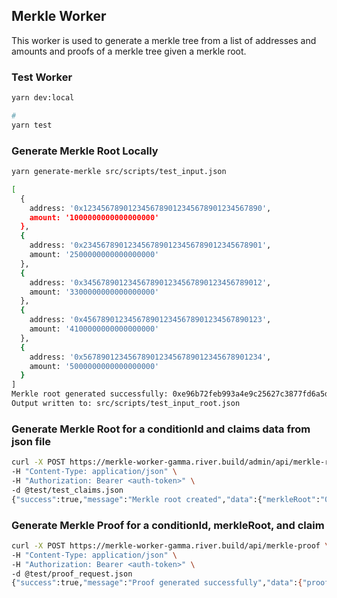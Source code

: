 ## Merkle Worker

This worker is used to generate a merkle tree from a list of addresses and amounts
and proofs of a merkle tree given a merkle root.

### Test Worker

```bash
yarn dev:local

#
yarn test
```

### Generate Merkle Root Locally

```bash
yarn generate-merkle src/scripts/test_input.json

[
  {
    address: '0x1234567890123456789012345678901234567890',
    amount: '1000000000000000000'
  },
  {
    address: '0x2345678901234567890123456789012345678901',
    amount: '2500000000000000000'
  },
  {
    address: '0x3456789012345678901234567890123456789012',
    amount: '3300000000000000000'
  },
  {
    address: '0x4567890123456789012345678901234567890123',
    amount: '4100000000000000000'
  },
  {
    address: '0x5678901234567890123456789012345678901234',
    amount: '5000000000000000000'
  }
]
Merkle root generated successfully: 0xe96b72feb993a4e9c25627c3877fd6a5de92cc433a07cd3d78b300f575010281
Output written to: src/scripts/test_input_root.json
```

### Generate Merkle Root for a conditionId and claims data from json file

```bash
curl -X POST https://merkle-worker-gamma.river.build/admin/api/merkle-root \
-H "Content-Type: application/json" \
-H "Authorization: Bearer <auth-token>" \
-d @test/test_claims.json
{"success":true,"message":"Merkle root created","data":{"merkleRoot":"0x06028f518ff47e4036429a43da76984e20b22e636a26e0cc4cf4163ce1a6f67c"}
```

### Generate Merkle Proof for a conditionId, merkleRoot, and claim

```bash
curl -X POST https://merkle-worker-gamma.river.build/api/merkle-proof \
-H "Content-Type: application/json" \
-H "Authorization: Bearer <auth-token>" \
-d @test/proof_request.json
{"success":true,"message":"Proof generated successfully","data":{"proof":["0x75baf803174bc1d7cd68c1b72a46ad1920ffb468474d889fdac80a75a7ff86f5"],"leaf":["0x1234567890123456789012345678901234567890","1000000000000000000"]}
```
